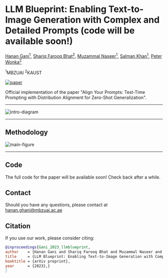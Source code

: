 # LLM Blueprint: Enabling Text-to-Image Generation with Complex and Detailed Prompts (code will be available soon!)
[Hanan Gani<sup>1</sup>](https://hananshafi.github.io/), [Shariq Farooq Bhat<sup>2</sup>](https://shariqfarooq123.github.io/), [Muzammal Naseer<sup>1</sup>](https://muzammal-naseer.com/), [Salman Khan<sup>1</sup>](https://salman-h-khan.github.io/), [Peter Wonka<sup>2</sup>](https://peterwonka.net/)

<sup>1</sup>MBZUAI      <sup>2</sup>KAUST

[![paper](https://img.shields.io/badge/arXiv-Paper-<COLOR>.svg)](https://arxiv.org/abs/2310.10640)

Official implementation of the paper "Align Your Prompts: Test-Time Prompting with Distribution Alignment for Zero-Shot Generalization".

<hr>

![intro-diagram](https://github.com/hananshafi/llmblueprint/blob/main/docs/intro_image_arxiv.png)


<hr>

## Methodology
![main-figure](https://github.com/hananshafi/llmblueprint/blob/main/docs/iclr_main_figure_arxiv.png)


<hr>

## Code
The full code for the paper will be available soon! Check back after a while.


## Contact
Should you have any questions, please contact at hanan.ghani@mbzuai.ac.ae

## Citation
If you use our work, please consider citing:
```bibtex 
@inproceedings{Gani_2023_llmblueprint,
author    = {Hanan Gani and Shariq Farooq Bhat and Muzammal Naseer and Salman Khan and Peter Wonka},
title     = {LLM Blueprint: Enabling Text-to-Image Generation with Complex and Detailed Prompts},
booktitle = {arXiv preprint},
year      = {2023},}
}
```
